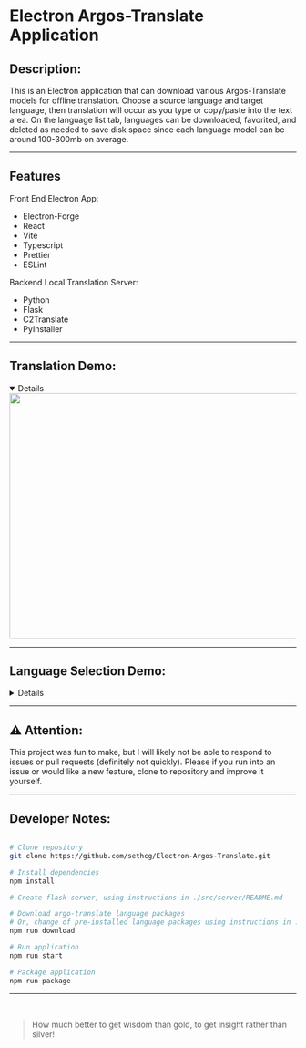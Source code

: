 # Electron Argos-Translate Application

## Description:

This is an Electron application that can download various Argos-Translate models for offline translation. Choose a source language and target language, then translation will occur as you type or copy/paste into the text area. On the language list tab, languages can be downloaded, favorited, and deleted as needed to save disk space since each language model can be around 100-300mb on average.

----
## Features

Front End Electron App:
- Electron-Forge
- React
- Vite 
- Typescript
- Prettier
- ESLint

Backend Local Translation Server:
- Python
- Flask
- C2Translate
- PyInstaller 

----
## Translation Demo:
<details open>
  <img src="https://github.com/user-attachments/assets/fdb0bc71-0d50-4e31-b80d-1df1117d50a4" width="540" height="431">
  <br>
</details>

----
## Language Selection Demo:
<details close>
  <img src="https://github.com/user-attachments/assets/b4f5ea9e-be1f-465e-b96c-f9bf8c9bb892" width="540" height="431">
  <br>
</details>

---
## :warning: Attention:
This project was fun to make, but I will likely not be able to respond to issues or pull requests (definitely not quickly). Please if you run into an issue or would like a new feature, clone to repository and improve it yourself.

---
## Developer Notes:

```bash

# Clone repository
git clone https://github.com/sethcg/Electron-Argos-Translate.git

# Install dependencies
npm install

# Create flask server, using instructions in ./src/server/README.md

# Download argo-translate language packages
# Or, change of pre-installed language packages using instructions in ./src/assets/model-script/README.md
npm run download

# Run application
npm run start

# Package application
npm run package

```

---

<br>

> How much better to get wisdom than gold, to get insight rather than silver!
